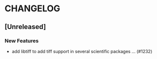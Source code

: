 # CHANGELOG

## [Unreleased]

### New Features

- add libtiff to add tiff support in several scientific packages … (#1232)


